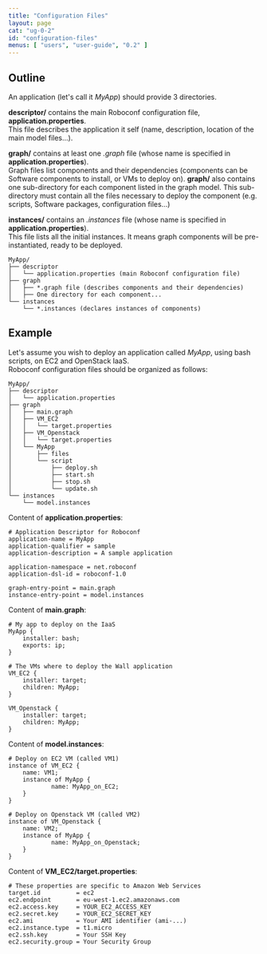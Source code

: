 ```yaml
---
title: "Configuration Files"
layout: page
cat: "ug-0-2"
id: "configuration-files"
menus: [ "users", "user-guide", "0.2" ]
---
```


## Outline

An application (let's call it *MyApp*) should provide 3 directories.

**descriptor/** contains the main Roboconf configuration file, **application.properties**.  
This file describes the application it self (name, description, location of the main model files...).

**graph/** contains at least one *.graph* file (whose name is specified in **application.properties**).  
Graph files list components and their dependencies (components can be Software components to install, or VMs to deploy on).
**graph/** also contains one sub-directory for each component listed in the graph model.
This sub-directory must contain all the files necessary to deploy the component (e.g. scripts, Software packages, configuration files...)

**instances/** contains an *.instances* file (whose name is specified in **application.properties**).  
This file lists all the initial instances. It means graph components will be pre-instantiated, ready to be deployed.

	MyApp/
	├── descriptor
	│   └── application.properties (main Roboconf configuration file)
	├── graph
	│   ├── *.graph file (describes components and their dependencies)
	│   ├── One directory for each component...
	└── instances
    	└── *.instances (declares instances of components)


## Example

Let's assume you wish to deploy an application called *MyApp*, using bash scripts, on EC2 and OpenStack IaaS.  
Roboconf configuration files should be organized as follows:

	MyApp/
	├── descriptor
	│   └── application.properties
	├── graph
	│   ├── main.graph
	│   ├── VM_EC2
	│   │   └── target.properties
	│   ├── VM_Openstack
	│   │   └── target.properties
	│   └── MyApp
	│       ├── files
	│       └── script
	│           ├── deploy.sh
	│           ├── start.sh
	│           ├── stop.sh
	│           └── update.sh
	└── instances
	    └── model.instances

Content of **application.properties**:

``` properties
# Application Descriptor for Roboconf
application-name = MyApp
application-qualifier = sample
application-description = A sample application

application-namespace = net.roboconf
application-dsl-id = roboconf-1.0

graph-entry-point = main.graph
instance-entry-point = model.instances
```

Content of **main.graph**:

    # My app to deploy on the IaaS
    MyApp {
        installer: bash;
        exports: ip;
    }

    # The VMs where to deploy the Wall application
    VM_EC2 {
        installer: target;
        children: MyApp;
    }
    
    VM_Openstack {
        installer: target;
        children: MyApp;
    }

Content of **model.instances**:

    # Deploy on EC2 VM (called VM1)
    instance of VM_EC2 {
        name: VM1;
        instance of MyApp {
                name: MyApp_on_EC2;
        }
    }
    
    # Deploy on Openstack VM (called VM2)
    instance of VM_Openstack {
        name: VM2;
        instance of MyApp {
                name: MyApp_on_Openstack;
        }
    }

Content of **VM_EC2/target.properties**:

``` properties
# These properties are specific to Amazon Web Services
target.id          = ec2
ec2.endpoint       = eu-west-1.ec2.amazonaws.com
ec2.access.key     = YOUR_EC2_ACCESS_KEY
ec2.secret.key     = YOUR_EC2_SECRET_KEY
ec2.ami            = Your AMI identifier (ami-...)
ec2.instance.type  = t1.micro
ec2.ssh.key        = Your SSH Key
ec2.security.group = Your Security Group
```

